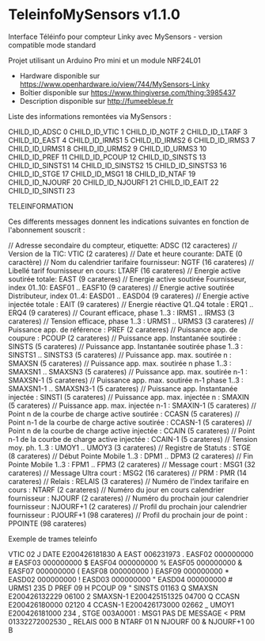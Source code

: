 # TeleinfoMySensors v1.1.0

Interface Téléinfo pour compteur Linky avec MySensors - version compatible mode standard

Projet utilisant un Arduino Pro mini et un module NRF24L01

- Hardware disponible sur https://www.openhardware.io/view/744/MySensors-Linky
- Boîtier disponible sur https://www.thingiverse.com/thing:3985437
- Description disponible sur http://fumeebleue.fr

Liste des informations remontées via MySensors :

 CHILD_ID_ADSC     0
 CHILD_ID_VTIC     1
 CHILD_ID_NGTF     2
 CHILD_ID_LTARF    3
 CHILD_ID_EAST     4
 CHILD_ID_IRMS1    5
 CHILD_ID_IRMS2    6
 CHILD_ID_IRMS3    7
 CHILD_ID_URMS1    8
 CHILD_ID_URMS2    9
 CHILD_ID_URMS3    10
 CHILD_ID_PREF     11
 CHILD_ID_PCOUP    12
 CHILD_ID_SINSTS   13
 CHILD_ID_SINSTS1  14
 CHILD_ID_SINSTS2  15
 CHILD_ID_SINSTS3  16
 CHILD_ID_STGE     17
 CHILD_ID_MSG1     18
 CHILD_ID_NTAF     19
 CHILD_ID_NJOURF   20
 CHILD_ID_NJOURF1  21
 CHILD_ID_EAIT     22
 CHILD_ID_SINSTI   23

TELEINFORMATION

Ces differents messages donnent les indications suivantes en fonction de l'abonnement souscrit :

//  Adresse secondaire du compteur, etiquette: ADSC (12 caracteres) 
//  Version de la TIC: VTIC (2 carateres)
//  Date et heure courante: DATE (0 caractère) 
//  Nom du calendrier tarifaire fournisseur: NGTF (16 carateres)
//  Libellé tarif fournisseur en cours: LTARF  (16 carateres)
//  Energie active soutirée totale: EAST (9 carateres)
//  Energie active soutirée Fournisseur, index 01..10: EASF01 .. EASF10 (9 carateres)
//  Energie active soutirée Distributeur, index 01..4: EASD01 .. EASD04 (9 carateres)
//  Energie active injectée totale : EAIT (9 carateres)
//  Energie réactive Q1..Q4 totale : ERQ1 .. ERQ4 (9 carateres)
//  Courant efficace, phase 1..3 : IRMS1 .. IRMS3 (3 carateres)
//  Tension efficace, phase 1..3 : URMS1 .. URMS3 (3 carateres)
//  Puissance app. de référence : PREF (2 carateres)
//  Puissance app. de coupure : PCOUP (2 carateres)
//  Puissance app. Instantanée soutirée : SINSTS (5 carateres)
//  Puissance app. Instantanée soutirée phase 1..3 : SINSTS1 .. SINSTS3 (5 carateres)
//  Puissance app. max. soutirée n : SMAXSN (5 carateres)
//  Puissance app. max. soutirée n phase 1..3 : SMAXSN1 .. SMAXSN3 (5 carateres)
//  Puissance app. max. soutirée n-1 : SMAXSN-1 (5 carateres)
//  Puissance app. max. soutirée n-1 phase 1..3 : SMAXSN1-1 .. SMAXSN3-1 (5 carateres)
//  Puissance app. Instantanée injectée : SINSTI (5 carateres)
//  Puissance app. max. injectée n : SMAXIN (5 carateres)
//  Puissance app. max. injectée n-1 : SMAXIN-1 (5 carateres)
//  Point n de la courbe de charge active soutirée : CCASN (5 carateres)
//  Point n-1 de la courbe de charge active soutirée : CCASN-1 (5 carateres)
//  Point n de la courbe de charge active injectée : CCAIN (5 carateres)
//  Point n-1 de la courbe de charge active injectée : CCAIN-1 (5 carateres)
//  Tension moy. ph. 1..3 : UMOY1 .. UMOY3 (3 carateres)
//  Registre de Statuts : STGE  (8 carateres)
//  Début Pointe Mobile 1..3 : DPM1 .. DPM3 (2 carateres)
//  Fin Pointe Mobile 1..3 : FPM1 .. FPM3 (2 carateres)
//  Message court : MSG1 (32 carateres)
//  Message Ultra court  : MSG2 (16 carateres)
//  PRM : PMR (14 carateres)
//  Relais : RELAIS (3 carateres)
//  Numéro de l’index tarifaire en cours : NTARF (2 carateres)
//  Numéro du jour en cours calendrier fournisseur : NJOURF (2 carateres)
//  Numéro du prochain jour calendrier fournisseur : NJOURF+1 (2 carateres)
//  Profil du prochain jour calendrier fournisseur : PJOURF+1 (98 carateres)
//  Profil du prochain jour de point : PPOINTE (98 carateres)

Exemple de trames teleinfo

VTIC	02	J
DATE	E200426181830		A
EAST	006231973	.
EASF02	000000000	#
EASF03	000000000	$
EASF04	000000000	%
EASF05	000000000	&
EASF07	000000000	(
EASF08	000000000	)
EASF09	000000000	*
EASD02	000000000	!
EASD03	000000000	"
EASD04	000000000	#
URMS1	235	D
PREF	09	H
PCOUP	09	"
SINSTS	01163	Q
SMAXSN	E200426132229	06100	2
SMAXSN-1	E200425151325	04700	Q
CCASN	E200426180000	02120	4
CCASN-1	E200426173000	02662	_
UMOY1	E200426181000	234	,
STGE	003A0001	:
MSG1	     PAS DE          MESSAGE    	<
PRM	01332272002530	_
RELAIS	000	B
NTARF	01	N
NJOURF	00	&
NJOURF+1	00	B